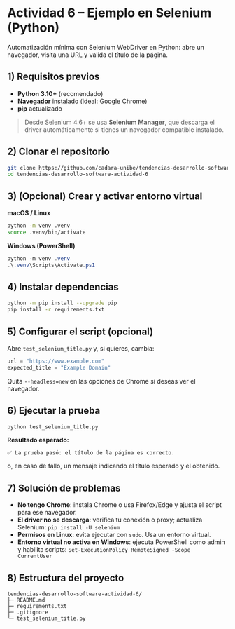 # Actividad 6 – Ejemplo en Selenium (Python)

Automatización mínima con Selenium WebDriver en Python: abre un navegador, visita una URL y valida el título de la página.

## 1) Requisitos previos
- **Python 3.10+** (recomendado)
- **Navegador** instalado (ideal: Google Chrome)
- **pip** actualizado

> Desde Selenium 4.6+ se usa **Selenium Manager**, que descarga el driver automáticamente si tienes un navegador compatible instalado.

## 2) Clonar el repositorio
```bash
git clone https://github.com/cadara-unibe/tendencias-desarrollo-software-actividad-6.git --depth 1
cd tendencias-desarrollo-software-actividad-6
````

## 3) (Opcional) Crear y activar entorno virtual

**macOS / Linux**

```bash
python -m venv .venv
source .venv/bin/activate
```

**Windows (PowerShell)**

```powershell
python -m venv .venv
.\.venv\Scripts\Activate.ps1
```

## 4) Instalar dependencias

```bash
python -m pip install --upgrade pip
pip install -r requirements.txt
```

## 5) Configurar el script (opcional)

Abre `test_selenium_title.py` y, si quieres, cambia:

```python
url = "https://www.example.com"
expected_title = "Example Domain"
```

Quita `--headless=new` en las opciones de Chrome si deseas ver el navegador.

## 6) Ejecutar la prueba

```bash
python test_selenium_title.py
```

**Resultado esperado:**

```
✅ La prueba pasó: el título de la página es correcto.
```

o, en caso de fallo, un mensaje indicando el título esperado y el obtenido.

## 7) Solución de problemas

* **No tengo Chrome**: instala Chrome o usa Firefox/Edge y ajusta el script para ese navegador.
* **El driver no se descarga**: verifica tu conexión o proxy; actualiza Selenium:
  `pip install -U selenium`
* **Permisos en Linux**: evita ejecutar con `sudo`. Usa un entorno virtual.
* **Entorno virtual no activa en Windows**: ejecuta PowerShell como admin y habilita scripts:
  `Set-ExecutionPolicy RemoteSigned -Scope CurrentUser`

## 8) Estructura del proyecto

```
tendencias-desarrollo-software-actividad-6/
├─ README.md
├─ requirements.txt
├─ .gitignore
└─ test_selenium_title.py
```

```
```
